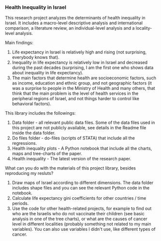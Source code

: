 ### Health Inequality in Israel

This research project analyzes the determinants of health inequality in Israel. It includes a macro-level descriptive analysis and international comparison, a literature review, an individual-level analysis and a locality-level analysis.

Main findings:
1. Life expectancy in Israel is relatively high and rising (not surprising, everybody knows that). 
2. Inequality in life expectancy is relatively low in Israel and decreased during the past decades (surprising, I am the first one who shows data about inequality in life expectancy).
3. The main factors that determine health are socioeconomic factors, such as income, education and ethnic group, and not geographic factors (it was a surprise to people in the Ministry of Health and many others, that think that the main problem is the level of health services in the peripheral regions of Israel, and not things harder to control like behavioral factors). 

This library includes the followings:
1. Data folder - all relevant public data files. Some of the data files used in this project are not publicly available, see details in the Readme file inside the data folder.
2. Do files folder - do-files (scripts of STATA) that include all the regressions. 
3. Health inequality plots - A Python notebook that include all the charts, maps and tree-charts of the paper. 
4. Health inequality - The latest version of the research paper. 

What can you do with the materials of this project library, besides reproducing my resluts?
1. Draw maps of Israel according to different dimensions. The data folder includes shape files and you can see the relevant Python code in the notebook.
2. Calculate life expectancy gini coefficients for other countries / time periods.
3. Use the code for other health-related projects, for example to find out who are the Israelis who do not vaccinate their children (see basic analysis in one of the tree charts), or what are the causes of cancer level in different localities (probably something not related to my main variables). You can also use variables I didn't use, like different types of cancer. 



